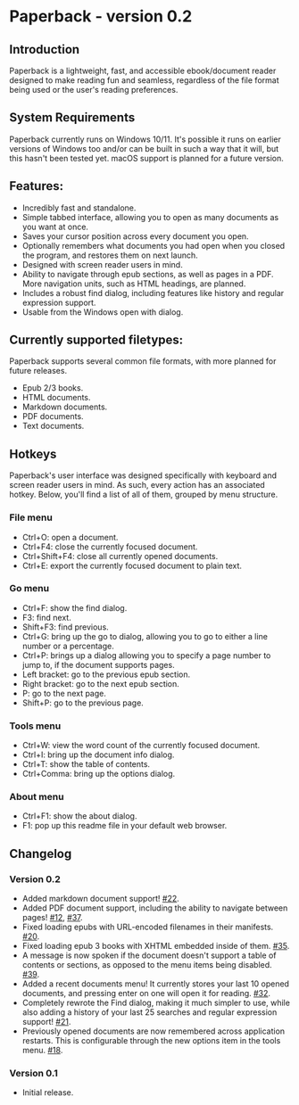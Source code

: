 # Paperback - version 0.2
## Introduction
Paperback is a lightweight, fast, and accessible ebook/document reader designed to make reading fun and seamless, regardless of the file format being used or the user's reading preferences.

## System Requirements
Paperback currently runs on Windows 10/11. It's possible it runs on earlier versions of Windows too and/or can be built in such a way that it will, but this hasn't been tested yet. macOS support is planned for a future version.

## Features:
* Incredibly fast and standalone.
* Simple tabbed interface, allowing you to open as many documents as you want at once.
* Saves your cursor position across every document you open.
* Optionally remembers what documents you had open when you closed the program, and restores them on next launch.
* Designed with screen reader users in mind.
* Ability to navigate through epub sections, as well as pages in a PDF. More navigation units, such as HTML headings, are planned.
* Includes a robust find dialog, including features like history and regular expression support.
* Usable from the Windows open with dialog.

## Currently supported filetypes:
Paperback supports several common file formats, with more planned for future releases.

* Epub 2/3 books.
* HTML documents.
* Markdown documents.
* PDF documents.
* Text documents.

## Hotkeys
Paperback's user interface was designed specifically with keyboard and screen reader users in mind. As such, every action has an associated hotkey. Below, you'll find a list of all of them, grouped by menu structure.
### File menu
* Ctrl+O: open a document.
* Ctrl+F4: close the currently focused document.
* Ctrl+Shift+F4: close all currently opened documents.
* Ctrl+E: export the currently focused document to plain text.

### Go menu
* Ctrl+F: show the find dialog.
* F3: find next.
* Shift+F3: find previous.
* Ctrl+G: bring up the go to dialog, allowing you to go to either a line number or a percentage.
* Ctrl+P: brings up a dialog allowing you to specify a page number to jump to, if the document supports pages.
* Left bracket: go to the previous epub section.
* Right bracket: go to the next epub section.
* P: go to the next page.
* Shift+P: go to the previous page.

### Tools menu
* Ctrl+W: view the word count of the currently focused document.
* Ctrl+I: bring up the document info dialog.
* Ctrl+T: show the table of contents.
* Ctrl+Comma: bring up the options dialog.

### About menu
* Ctrl+F1: show the about dialog.
* F1: pop up this readme file in your default web browser.

## Changelog
### Version 0.2
* Added markdown document support! [#22](https://github.com/trypsynth/paperback/issues/22).
* Added PDF document support, including the ability to navigate between pages! [#12](https://github.com/trypsynth/paperback/issues/12), [#37](https://github.com/trypsynth/paperback/issues/37).
* Fixed loading epubs with URL-encoded filenames in their manifests. [#20](https://github.com/trypsynth/paperback/issues/20).
* Fixed loading epub 3 books with XHTML embedded inside of them. [#35](https://github.com/trypsynth/paperback/issues/35).
* A message is now spoken if the document doesn't support a table of contents or sections, as opposed to the menu items being disabled. [#39](https://github.com/trypsynth/paperback/issues/39).
* Added a recent documents menu! It currently stores your last 10 opened documents, and pressing enter on one will open it for reading. [#32](https://github.com/trypsynth/paperback/issues/32).
* Completely rewrote the Find dialog, making it much simpler to use, while also adding a history of your last 25 searches and regular expression support! [#21](https://github.com/trypsynth/paperback/issues/21).
* Previously opened documents are now remembered across application restarts. This is configurable through the new options item in the tools menu. [#18](https://github.com/trypsynth/paperback/issues/18).

### Version 0.1
* Initial release.

